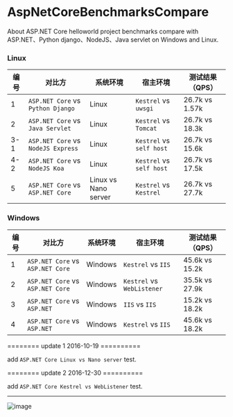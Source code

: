 ﻿# AspNetCoreBenchmarksCompare

About ASP.NET Core helloworld project benchmarks compare with ASP.NET、Python django、NodeJS、Java servlet on Windows and Linux. 

### Linux 

编号|对比方 | 系统环境 | 宿主环境 | 测试结果（QPS）
---|---|---|---|---
1|`ASP.NET Core` vs `Python Django` | Linux | `Kestrel` vs `uwsgi` | 26.7k vs 1.57k
2|`ASP.NET Core` vs `Java Servlet` | Linux | `Kestrel` vs `Tomcat` | 26.7k vs 18.3k
3-1|`ASP.NET Core` vs `NodeJS Express` | Linux | `Kestrel` vs `self host` | 26.7k vs 15.6k
4-2|`ASP.NET Core` vs `NodeJS Koa` | Linux | `Kestrel` vs `self host` | 26.7k vs 17.5k
5|`ASP.NET Core` vs `ASP.NET Core` | Linux vs Nano server | `Kestrel` vs `Kestrel` | 26.7k vs 27.7k

### Windows

编号|对比方 | 系统环境 | 宿主环境 | 测试结果（QPS）
---|---|---|---|---
1|`ASP.NET Core` vs `ASP.NET Core` | Windows | `Kestrel` vs `IIS` | 45.6k vs 15.2k
2|`ASP.NET Core` vs `ASP.NET Core` | Windows | `Kestrel` vs `WebListener` | 35.5k vs 27.9k
3|`ASP.NET Core` vs `ASP.NET` | Windows | `IIS` vs `IIS` | 15.2k vs 18.2k
4|`ASP.NET Core` vs `ASP.NET`  | Windows | `Kestrel` vs `IIS` | 45.6k vs 18.2k

======== update 1 2016-10-19 ==========

add `ASP.NET Core Linux vs Nano server` test.

======== update 2 2016-12-30 ==========

add `ASP.NET Core Kestrel vs WebListener` test.

---

![image](http://images2015.cnblogs.com/blog/250417/201610/250417-20161017161425795-251964624.png)
